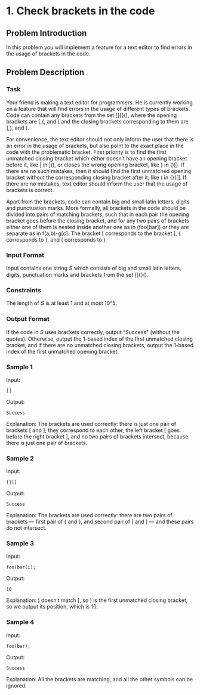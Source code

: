 # 1. Check brackets in the code

## Problem Introduction
In this problem you will implement a feature for a text editor to find errors in the usage of brackets in the code.


## Problem Description

### **Task**
Your friend is making a text editor for programmers. He is currently working on a feature that will find errors in the usage of different types of brackets. Code can contain any brackets from the set []{}(), where the opening brackets are [,{, and ( and the closing brackets corresponding to them are ],}, and ).

For convenience, the text editor should not only inform the user that there is an error in the usage of brackets, but also point to the exact place in the code with the problematic bracket. First priority is to find the first unmatched closing bracket which either doesn’t have an opening bracket before it, like ] in ](), or closes the wrong opening bracket, like } in ()[}. If there are no such mistakes, then it should find the first unmatched opening bracket without the corresponding closing bracket after it, like ( in {}([]. If there are no mistakes, text editor should inform the user that the usage of brackets is correct.

Apart from the brackets, code can contain big and small latin letters, digits and punctuation marks.
More formally, all brackets in the code should be divided into pairs of matching brackets, such that in each pair the opening bracket goes before the closing bracket, and for any two pairs of brackets either one of them is nested inside another one as in (foo[bar]) or they are separate as in f(a,b)-g[c]. The bracket [ corresponds to the bracket ], { corresponds to }, and ( corresponds to ).

### **Input Format**
Input contains one string 𝑆 which consists of big and small latin letters, digits, punctuation marks and brackets from the set []{}().

### **Constraints**
The length of 𝑆 is at least 1 and at most 10^5.

### **Output Format**
If the code in 𝑆 uses brackets correctly, output “Success" (without the quotes). Otherwise, output the 1-based index of the first unmatched closing bracket, and if there are no unmatched closing brackets, output the 1-based index of the first unmatched opening bracket.

### **Sample 1**
Input:
```
[]
```
Output:
```
Success
```
Explanation:
The brackets are used correctly: there is just one pair of brackets [ and ], they correspond to each other, the left bracket [ goes before the right bracket ], and no two pairs of brackets intersect, because there is just one pair of brackets.

### **Sample 2**
Input:
```
{}[]
```
Output:
```
Success
```
Explanation:
The brackets are used correctly: there are two pairs of brackets — first pair of { and }, and second pair of [ and ] — and these pairs do not intersect.


### **Sample 3**
Input:
```
foo(bar[i);
```
Output:
```
10
```
Explanation:
) doesn’t match [, so ) is the first unmatched closing bracket, so we output its position, which is 10.

### **Sample 4**
Input:
```
foo(bar);
```
Output:
```
Success
```
Explanation:
All the brackets are matching, and all the other symbols can be ignored.